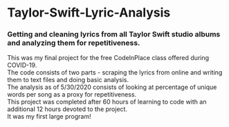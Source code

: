 # Taylor-Swift-Lyric-Analysis

### Getting and cleaning lyrics from all Taylor Swift studio albums and analyzing them for repetitiveness.  
This was my final project for the free CodeInPlace class offered during COVID-19.  
The code consists of two parts - scraping the lyrics from online and writing them to text files and doing basic analysis.  
The analysis as of 5/30/2020 consists of looking at percentage of unique words per song as a proxy for repetitiveness.  
This project was completed after 60 hours of learning to code with an additional 12 hours devoted to the project.  
It was my first large program!
